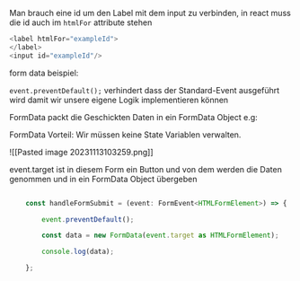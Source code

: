 
  
Man brauch eine id um den Label mit dem input zu verbinden, in react muss die id auch im `htmlFor` attribute stehen

```JavaScript
<label htmlFor="exampleId">
</label>
<input id="exampleId"/>

```

form data beispiel:

``event.preventDefault();`` verhindert dass der Standard-Event ausgeführt wird damit wir unsere eigene Logik implementieren können

FormData packt die Geschickten Daten in ein FormData Object e.g:

FormData Vorteil: Wir müssen keine State Variablen verwalten.

![[Pasted image 20231113103259.png]]

event.target ist in diesem Form ein Button und von dem werden die Daten genommen und in ein FormData Object übergeben




```TypeScript

    const handleFormSubmit = (event: FormEvent<HTMLFormElement>) => {

        event.preventDefault();

        const data = new FormData(event.target as HTMLFormElement);

        console.log(data);

    };
```

